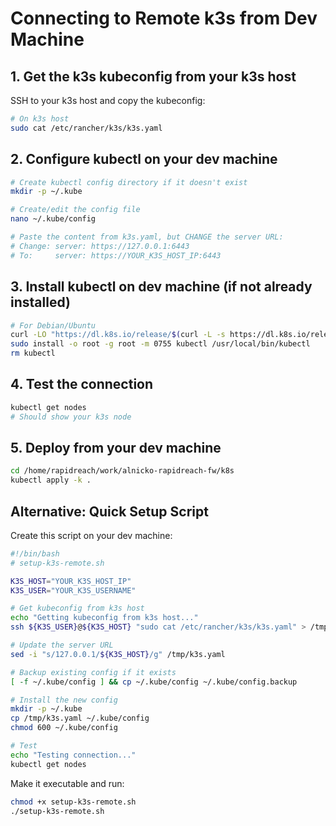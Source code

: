 # Connecting to Remote k3s from Dev Machine

## 1. Get the k3s kubeconfig from your k3s host

SSH to your k3s host and copy the kubeconfig:

```bash
# On k3s host
sudo cat /etc/rancher/k3s/k3s.yaml
```

## 2. Configure kubectl on your dev machine

```bash
# Create kubectl config directory if it doesn't exist
mkdir -p ~/.kube

# Create/edit the config file
nano ~/.kube/config

# Paste the content from k3s.yaml, but CHANGE the server URL:
# Change: server: https://127.0.0.1:6443
# To:     server: https://YOUR_K3S_HOST_IP:6443
```

## 3. Install kubectl on dev machine (if not already installed)

```bash
# For Debian/Ubuntu
curl -LO "https://dl.k8s.io/release/$(curl -L -s https://dl.k8s.io/release/stable.txt)/bin/linux/amd64/kubectl"
sudo install -o root -g root -m 0755 kubectl /usr/local/bin/kubectl
rm kubectl
```

## 4. Test the connection

```bash
kubectl get nodes
# Should show your k3s node
```

## 5. Deploy from your dev machine

```bash
cd /home/rapidreach/work/alnicko-rapidreach-fw/k8s
kubectl apply -k .
```

## Alternative: Quick Setup Script

Create this script on your dev machine:

```bash
#!/bin/bash
# setup-k3s-remote.sh

K3S_HOST="YOUR_K3S_HOST_IP"
K3S_USER="YOUR_K3S_USERNAME"

# Get kubeconfig from k3s host
echo "Getting kubeconfig from k3s host..."
ssh ${K3S_USER}@${K3S_HOST} "sudo cat /etc/rancher/k3s/k3s.yaml" > /tmp/k3s.yaml

# Update the server URL
sed -i "s/127.0.0.1/${K3S_HOST}/g" /tmp/k3s.yaml

# Backup existing config if it exists
[ -f ~/.kube/config ] && cp ~/.kube/config ~/.kube/config.backup

# Install the new config
mkdir -p ~/.kube
cp /tmp/k3s.yaml ~/.kube/config
chmod 600 ~/.kube/config

# Test
echo "Testing connection..."
kubectl get nodes
```

Make it executable and run:
```bash
chmod +x setup-k3s-remote.sh
./setup-k3s-remote.sh
```
